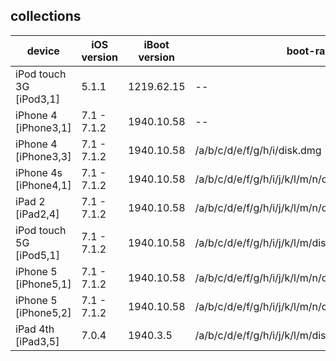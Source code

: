 ## collections

| device | iOS version | iBoot version | boot-ramdisk |  
|---------|----------|----------|----------|  
| iPod touch 3G [iPod3,1] | 5.1.1 | 1219.62.15 | -- |  
| iPhone 4 [iPhone3,1] | 7.1 - 7.1.2 | 1940.10.58 | -- |  
| iPhone 4 [iPhone3,3] | 7.1 - 7.1.2 | 1940.10.58 | /a/b/c/d/e/f/g/h/i/disk.dmg |  
| iPhone 4s [iPhone4,1] | 7.1 - 7.1.2 | 1940.10.58 | /a/b/c/d/e/f/g/h/i/j/k/l/m/n/o/p/q/r/disk.dmg |  
| iPad 2 [iPad2,4] | 7.1 - 7.1.2 | 1940.10.58 | /a/b/c/d/e/f/g/h/i/j/k/l/m/n/o/p/q/r/s/t/disk.dmg |  
| iPod touch 5G [iPod5,1] | 7.1 - 7.1.2 | 1940.10.58 | /a/b/c/d/e/f/g/h/i/j/k/l/m/disk.dmg |  
| iPhone 5 [iPhone5,1] | 7.1 - 7.1.2 | 1940.10.58 | /a/b/c/d/e/f/g/h/i/j/k/l/m/n/o/p/q/r/s/t/u/v/w/disk.dmg |  
| iPhone 5 [iPhone5,2] | 7.1 - 7.1.2 | 1940.10.58 | /a/b/c/d/e/f/g/h/i/j/k/l/m/n/o/p/q/r/s/t/u/v/w/disk.dmg |  
| iPad 4th [iPad3,5] | 7.0.4 | 1940.3.5 | /a/b/c/d/e/f/g/h/i/j/k/l/m/disk.dmg |  
